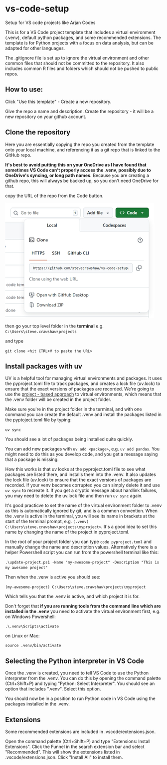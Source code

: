 # vs-code-setup
Setup for VS code projects like Arjan Codes

This is for a VS Code project template that includes a virtual environment  (.venv), default python packages, and some recommended extensions. The template is for Python projects with a focus on data analysis, but can be adapted for other languages.

The .gitignore file is set up to ignore the virtual environment and other common files that should not be committed to the repository. It also includes common R files and folders which should not be pushed to public repos.

## How to use:

Click "Use this template" - Create a new repository.

Give the repo a name and description.
Create the repository - it will be a new repository on your github account.

## Clone the repository
Here you are essentially copying the repo you created from the template onto your local machine, and referencing it as a git repo that is linked to the GitHub repo.

**It's best to avoid putting this on your OneDrive as I have found that sometimes VS Code can't properly access the .venv, possibly due to OneDrive's syncing, or long path names.** Because you are creating a github repo, this will always be backed up, so you don't need OneDrive for that.

copy the URL of the repo from the Code button.

![](images/git-clone.jpeg)

 then go your top level folder in the **terminal** e.g. 
 `C:\Users\steve.crawshaw\projects`

and type 

`git clone <hit CTRL+V to paste the URL>`


## Install packages with uv

UV is a helpful tool for managing virtual environments and packages. It uses the pyproject.toml file to track packages, and creates a lock file (uv.lock) to ensure that the exact versions of packages are recorded. We're going to use the [project - based approach](https://docs.astral.sh/uv/guides/projects/#running-commands) to virtual environments, which means that the .venv folder will be created in the project folder.

Make sure you're in the project folder in the terminal, and with one command you can create the default .venv and install the packages listed in the pyptoject.toml file by typing:

`uv sync`

You should see a lot of packages being installed quite quickly.

You can add new packages with `uv add <package>`, e.g. `uv add pandas`. You might need to do this as you develop code, and you get a message saying that a package is missing.

How this works is that uv looks at the pyproject.toml file to see what packages are listed there, and installs them into the .venv. It also updates the lock file (uv.lock) to ensure that the exact versions of packages are recorded. If your venv becomes corrupted you can simply delete it and use `uv sync` to recreate it. If you get a cryptic message about hardlink failures, you may need to delete the uv.lock file and then run `uv sync` again.

It's good practicve to set the name of the virtual environment folder to .venv as this is automatically ignored by git, and is a common convention. When the .venv is active in the ternimal, you will see its name in brackets at the start of the terminal prompt, e.g. `(.venv) C:\Users\steve.crawshaw\projects\myproject>`. It's a good idea to set this name by changing the name of the project in pyproject.toml.

In the root of your project folder you can type `code pyproject.toml` and manually change the name and description values. Alternatively there is a helper Powershell script you can run from the powershell terminal like this:

`.\update-project.ps1 -Name "my-awesome-project" -Description "This is my awesome project"`

Then when the .venv is active you should see:

`(my-awesome-project) C:\Users\steve.crawshaw\projects\myproject`

Which tells you that the .venv is active, and which project it is for.

Don't forget that **if you are running tools from the command line which are installed in the .venv** you need to activate the virtual environment first, e.g. on Windows Powershell:

```
.\.venv\Scripts\activate
```
on Linux or Mac:
```
source .venv/bin/activate
```
## Selecting the Python interpreter in VS Code

Once the .venv is created, you need to tell VS Code to use the Python interpreter from the .venv. You can do this by opening the command palette (Ctrl+Shift+P) and typing "Python: Select Interpreter". You should see an option that includes ".venv". Select this option.

You should now be in a position to run Python code in VS Code using the packages installed in the .venv.

## Extensions
Some recommended extensions are included in .vscode/extensions.json.

Open the command palette (Ctrl+Shift+P) and type "Extensions: Install Extensions". Click the Funnel in the search extension bar and select "Recommended". This will show the extensions listed in .vscode/extensions.json. Click "Install All" to install them.
